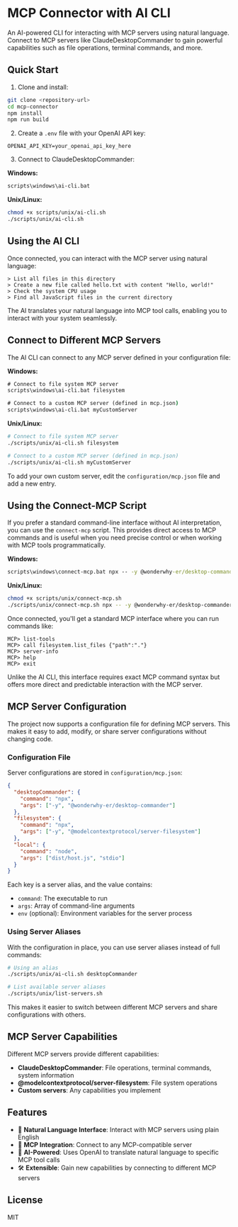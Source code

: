 # MCP Connector with AI CLI

An AI-powered CLI for interacting with MCP servers using natural language. Connect to MCP servers like ClaudeDesktopCommander to gain powerful capabilities such as file operations, terminal commands, and more.

## Quick Start

1. Clone and install:
```bash
git clone <repository-url>
cd mcp-connector
npm install
npm run build
```

2. Create a `.env` file with your OpenAI API key:
```
OPENAI_API_KEY=your_openai_api_key_here
```

3. Connect to ClaudeDesktopCommander:

**Windows:**
```cmd
scripts\windows\ai-cli.bat
```

**Unix/Linux:**
```bash
chmod +x scripts/unix/ai-cli.sh
./scripts/unix/ai-cli.sh
```

## Using the AI CLI

Once connected, you can interact with the MCP server using natural language:

```
> List all files in this directory
> Create a new file called hello.txt with content "Hello, world!"
> Check the system CPU usage
> Find all JavaScript files in the current directory
```

The AI translates your natural language into MCP tool calls, enabling you to interact with your system seamlessly.

## Connect to Different MCP Servers

The AI CLI can connect to any MCP server defined in your configuration file:

**Windows:**
```cmd
# Connect to file system MCP server
scripts\windows\ai-cli.bat filesystem

# Connect to a custom MCP server (defined in mcp.json)
scripts\windows\ai-cli.bat myCustomServer
```

**Unix/Linux:**
```bash
# Connect to file system MCP server
./scripts/unix/ai-cli.sh filesystem

# Connect to a custom MCP server (defined in mcp.json)
./scripts/unix/ai-cli.sh myCustomServer
```

To add your own custom server, edit the `configuration/mcp.json` file and add a new entry.

## Using the Connect-MCP Script

If you prefer a standard command-line interface without AI interpretation, you can use the `connect-mcp` script. This provides direct access to MCP commands and is useful when you need precise control or when working with MCP tools programmatically.

**Windows:**
```cmd
scripts\windows\connect-mcp.bat npx -- -y @wonderwhy-er/desktop-commander
```

**Unix/Linux:**
```bash
chmod +x scripts/unix/connect-mcp.sh
./scripts/unix/connect-mcp.sh npx -- -y @wonderwhy-er/desktop-commander
```

Once connected, you'll get a standard MCP interface where you can run commands like:

```
MCP> list-tools
MCP> call filesystem.list_files {"path":"."}
MCP> server-info
MCP> help
MCP> exit
```

Unlike the AI CLI, this interface requires exact MCP command syntax but offers more direct and predictable interaction with the MCP server.

## MCP Server Configuration

The project now supports a configuration file for defining MCP servers. This makes it easy to add, modify, or share server configurations without changing code.

### Configuration File

Server configurations are stored in `configuration/mcp.json`:

```json
{
  "desktopCommander": {
    "command": "npx",
    "args": ["-y", "@wonderwhy-er/desktop-commander"]
  },
  "filesystem": {
    "command": "npx",
    "args": ["-y", "@modelcontextprotocol/server-filesystem"]
  },
  "local": {
    "command": "node",
    "args": ["dist/host.js", "stdio"]
  }
}
```

Each key is a server alias, and the value contains:
- `command`: The executable to run
- `args`: Array of command-line arguments
- `env` (optional): Environment variables for the server process

### Using Server Aliases

With the configuration in place, you can use server aliases instead of full commands:

```bash
# Using an alias
./scripts/unix/ai-cli.sh desktopCommander

# List available server aliases
./scripts/unix/list-servers.sh
```

This makes it easier to switch between different MCP servers and share configurations with others.

## MCP Server Capabilities

Different MCP servers provide different capabilities:

- **ClaudeDesktopCommander**: File operations, terminal commands, system information
- **@modelcontextprotocol/server-filesystem**: File system operations
- **Custom servers**: Any capabilities you implement

## Features

- 🤖 **Natural Language Interface**: Interact with MCP servers using plain English
- 🔌 **MCP Integration**: Connect to any MCP-compatible server
- 🧠 **AI-Powered**: Uses OpenAI to translate natural language to specific MCP tool calls
- 🛠️ **Extensible**: Gain new capabilities by connecting to different MCP servers

## License

MIT